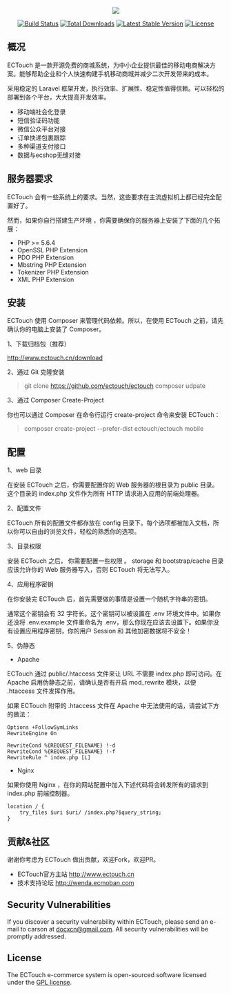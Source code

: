<p align="center"><img src="https://www.ectouch.cn/images/common/logo.png"></p>

<p align="center">
<a href="https://travis-ci.org/ectouch/ectouch"><img src="https://travis-ci.org/ectouch/ectouch.svg" alt="Build Status"></a>
<a href="https://packagist.org/packages/ectouch/ectouch"><img src="https://poser.pugx.org/ectouch/ectouch/d/total.svg" alt="Total Downloads"></a>
<a href="https://packagist.org/packages/ectouch/ectouch"><img src="https://poser.pugx.org/ectouch/ectouch/v/stable.svg" alt="Latest Stable Version"></a>
<a href="https://packagist.org/packages/ectouch/ectouch"><img src="https://poser.pugx.org/ectouch/ectouch/license.svg" alt="License"></a>
</p>

## 概况

ECTouch 是一款开源免费的商城系统，为中小企业提供最佳的移动电商解决方案。能够帮助企业和个人快速构建手机移动商城并减少二次开发带来的成本。

采用稳定的 Laravel 框架开发，执行效率、扩展性、稳定性值得信赖。可以轻松的部署到各个平台，大大提高开发效率。

- 移动端社会化登录
- 短信验证码功能
- 微信公众平台对接
- 订单快递包裹跟踪
- 多种渠道支付接口
- 数据与ecshop无缝对接

## 服务器要求

ECTouch 会有一些系统上的要求。当然，这些要求在主流虚拟机上都已经完全配置好了。

然而，如果你自行搭建生产环境 ，你需要确保你的服务器上安装了下面的几个拓展：

- PHP >= 5.6.4
- OpenSSL PHP Extension
- PDO PHP Extension
- Mbstring PHP Extension
- Tokenizer PHP Extension
- XML PHP Extension

## 安装

ECTouch 使用 Composer 来管理代码依赖。所以，在使用 ECTouch 之前，请先确认你的电脑上安装了 Composer。

1、下载归档包（推荐）

http://www.ectouch.cn/download

2、通过 Git 克隆安装

> git clone https://github.com/ectouch/ectouch
> composer udpate

3、通过 Composer Create-Project

你也可以通过 Composer 在命令行运行 create-project 命令来安装 ECTouch：

> composer create-project --prefer-dist ectouch/ectouch mobile


## 配置

1、web 目录

在安装 ECTouch 之后，你需要配置你的 Web 服务器的根目录为 public 目录。 这个目录的 index.php 文件作为所有 HTTP 请求进入应用的前端处理器。

2、配置文件

ECTouch 所有的配置文件都存放在 config 目录下。每个选项都被加入文档，所以你可以自由的浏览文件，轻松的熟悉你的选项。

3、目录权限

安装 ECTouch 之后， 你需要配置一些权限 。 storage 和 bootstrap/cache 目录应该允许你的 Web 服务器写入，否则 ECTouch 将无法写入。

4、应用程序密钥

在你安装完 ECTouch 后，首先需要做的事情是设置一个随机字符串的密钥。

通常这个密钥会有 32 字符长。这个密钥可以被设置在 .env 环境文件中。如果你还没将 .env.example 文件重命名为 .env，那么你现在应该去设置下。如果你没有设置应用程序密钥，你的用户 Session 和 其他加密数据将不安全！

5、伪静态

- Apache

ECTouch 通过 public/.htaccess 文件来让 URL 不需要 index.php 即可访问。在 Apache 启用伪静态之前，请确认是否有开启 mod_rewrite 模块，以便 .htaccess 文件发挥作用。

如果 ECTouch 附带的 .htaccess 文件在 Apache 中无法使用的话，请尝试下方的做法：

```
Options +FollowSymLinks
RewriteEngine On

RewriteCond %{REQUEST_FILENAME} !-d
RewriteCond %{REQUEST_FILENAME} !-f
RewriteRule ^ index.php [L]
```

- Nginx

如果你使用 Nginx ，在你的网站配置中加入下述代码将会转发所有的请求到 index.php 前端控制器。

```
location / {
    try_files $uri $uri/ /index.php?$query_string;
}
```

## 贡献&社区

谢谢你考虑为 ECTouch 做出贡献，欢迎Fork，欢迎PR。

- ECTouch官方主站       http://www.ectouch.cn
- 技术支持论坛          http://wenda.ecmoban.com

## Security Vulnerabilities

If you discover a security vulnerability within ECTouch, please send an e-mail to carson at docxcn@gmail.com. All security vulnerabilities will be promptly addressed.

## License

The ECTouch e-commerce system is open-sourced software licensed under the [GPL license](https://opensource.org/licenses/GPL-3.0).
